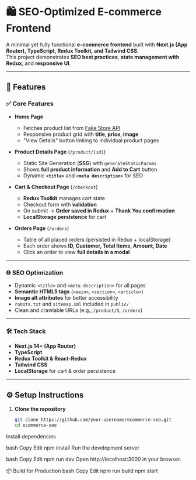 # 🛍️ SEO-Optimized E-commerce Frontend

A minimal yet fully functional **e-commerce frontend** built with **Next.js (App Router), TypeScript, Redux Toolkit, and Tailwind CSS**.  
This project demonstrates **SEO best practices**, **state management with Redux**, and **responsive UI**.

---

## 📌 Features

### ✅ Core Features
- **Home Page**
  - Fetches product list from [Fake Store API](https://fakestoreapi.com/products)
  - Responsive product grid with **title, price, image**
  - "View Details" button linking to individual product pages

- **Product Details Page** (`/product/[id]`)
  - Static Site Generation (**SSG**) with `generateStaticParams`
  - Shows **full product information** and **Add to Cart** button
  - Dynamic **`<title>`** and **`<meta description>`** for SEO

- **Cart & Checkout Page** (`/checkout`)
  - **Redux Toolkit** manages cart state
  - Checkout form with **validation**
  - On submit → **Order saved in Redux** + **Thank You confirmation**
  - **LocalStorage persistence** for cart

- **Orders Page** (`/orders`)
  - Table of all placed orders (persisted in Redux + localStorage)
  - Each order shows **ID, Customer, Total Items, Amount, Date**
  - Click an order to view **full details in a modal**

---

### 🌐 SEO Optimization
- Dynamic `<title>` and `<meta description>` for all pages
- **Semantic HTML5 tags** (`<main>`, `<section>`, `<article>`)
- **Image alt attributes** for better accessibility
- `robots.txt` and `sitemap.xml` included in `public/`
- Clean and crawlable URLs (e.g., `/product/5`, `/orders`)

---

### 🛠️ Tech Stack
- **Next.js 14+ (App Router)**
- **TypeScript**
- **Redux Toolkit & React-Redux**
- **Tailwind CSS**
- **LocalStorage** for cart & order persistence

---
## ⚙️ Setup Instructions

1. **Clone the repository**
   ```bash
   git clone https://github.com/your-username/ecommerce-seo.git
   cd ecommerce-seo
Install dependencies

bash
Copy
Edit
npm install
Run the development server

bash
Copy
Edit
npm run dev
Open http://localhost:3000 in your browser.

📦 Build for Production
bash
Copy
Edit
npm run build
npm start
